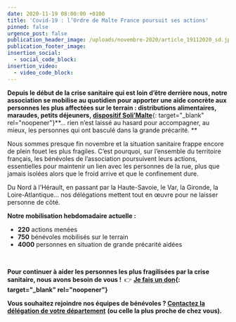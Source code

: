 ```yaml
---
date: 2020-11-19 08:00:00 +0100
title: 'Covid-19 : l’Ordre de Malte France poursuit ses actions'
pinned: false
urgence_post: false
publication_header_image: /uploads/novembre-2020/article_19112020_sd.jpg
publication_footer_image:
insertion_social:
  - social_code_block:
insertion_video:
  - video_code_block:
---
```


**Depuis le début de la crise sanitaire qui est loin d’&ecirc;tre derri&egrave;re nous, notre association se mobilise au quotidien pour apporter une aide concr&egrave;te aux personnes les plus affectées sur le terrain : distributions alimentaires, maraudes, petits déjeuners,&nbsp;**[**dispositif Soli’Malte**](https://www.ordredemaltefrance.org/actualites-delegations/soli-malte-a-strasbourg){: target="_blank" rel="noopener"}\*\*… rien n’est laissé au hasard pour accompagner, au mieux, les personnes qui ont basculé dans la grande précarité. \*\*

Nous sommes presque fin novembre et la situation sanitaire frappe encore de plein fouet les plus fragiles. C’est pourquoi, sur l’ensemble du territoire fran&ccedil;ais, les bénévoles de l’association poursuivent leurs actions, essentielles pour maintenir un lien avec les personnes de la rue, plus que jamais isolées alors que le froid arrive et que le confinement dure.

Du Nord &agrave; l’Hérault, en passant par la Haute-Savoie, le Var, la Gironde, la Loire-Atlantique… nos délégations mettent tout en œuvre pour ne laisser personne de c&ocirc;té.

**Notre mobilisation hebdomadaire actuelle :**

* **220** actions menées
* **750** bénévoles mobilisés sur le terrain
* **4000** personnes en situation de grande précarité aidées

&nbsp;

**Pour continuer &agrave; aider les personnes les plus fragilisées par la crise sanitaire, nous avons besoin de vous \! &nbsp;**👉&nbsp;**[Je fais un don](https://don.ordredemaltefrance.org/?cid=11&amp;reserved_code_origine=Webcovid){: target="_blank" rel="noopener"}**

**Vous souhaitez rejoindre nos équipes de bénévoles ?&nbsp;**[**Contactez la délégation de votre département**](https://www.ordredemaltefrance.org/engagez-vous/devenez-benevoles) **(ou celle la plus proche de chez vous).**